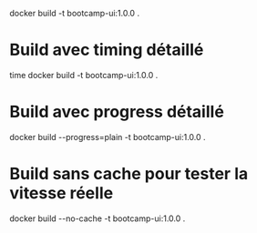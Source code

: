 docker build -t bootcamp-ui:1.0.0 .

# Build avec timing détaillé

time docker build -t bootcamp-ui:1.0.0 .

# Build avec progress détaillé

docker build --progress=plain -t bootcamp-ui:1.0.0 .

# Build sans cache pour tester la vitesse réelle

docker build --no-cache -t bootcamp-ui:1.0.0 .
